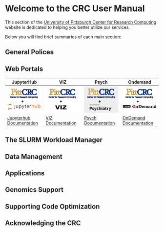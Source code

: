 # Welcome to the CRC User Manual

This section of the [University of Pittsburgh Center for Research Computing](https://crc.pitt.edu/)  
website is dedicated to helping you better utilize our services.

Below you will find brief summaries of each main section:
## General Polices

## Web Portals
| JupyterHub                                                               | VIZ                                                              | Psych                                                                   | Ondemand                                                                       |
|--------------------------------------------------------------------------|------------------------------------------------------------------|-------------------------------------------------------------------------|--------------------------------------------------------------------------------|
| [![Jupyterhub](_assets/img/home/CRC_Jhub.png)](https://hub.crc.pitt.edu) | [![viz](_assets/img/home/CRC_VIZ.png)](http://viz.crc.pitt.edu/) | [![psych](_assets/img/home/CRC_Psych.png)](https://psych.crc.pitt.edu/) | [![ondemand](_assets/img/home/CRC_Ondemand.png)](https://ondemand.htc.crc.pitt.edu/) |
| [Jupyterhub Documentation](web-portals/jupyter-hub.md)                   | [VIZ Documentation](web-portals/viz.md)                          | [Psych Documentation](web-portals/psych.md)                             | [OnDemand Documentation](web-portals/open-ondemand.md)                         |
    
## The SLURM Workload Manager

## Data Management

## Applications

## Genomics Support

## Supporting Code Optimization

## Acknowledging the CRC